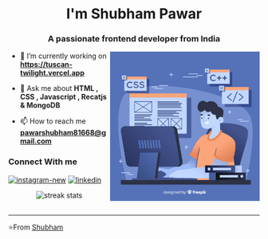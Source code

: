 
<h1 align="center">I'm Shubham Pawar</h1>
<h3 align="center">A passionate frontend developer from India</h3>

<img align="right" alt="Coding" width="300" src="./coder.jpg">








- 🔭 I’m currently working on <b>https://tuscan-twilight.vercel.app</b>


- 💬 Ask me about **HTML , CSS , Javascript , Recatjs & MongoDB**

- 📫 How to reach me **pawarshubham81668@gmail.com**

<h3> Connect With me</h3>

<a href="https://instagram.com/sanatani_shubham_pawar" target="blank"><img align="center" width="48" height="48" src="https://img.icons8.com/fluency/48/instagram-new.png" alt="instagram-new"/></a>
<a href="https://www.linkedin.com/in/shubham-pawar-261028302/" target="blank"><img align="center" width="48" height="48" src="https://img.icons8.com/color/48/linkedin.png" alt="linkedin"/></a>


<div align=center>
  <img width=390 src="https://streak-stats.demolab.com?user=shubhampawar04&theme=light&date_format=j%20M%5B%20Y%5D" alt="streak stats"/><br></br>
</div>

---

⭐From [Shubham](https://github.com/Shubhampawar04) 
